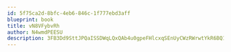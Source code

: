 ```yaml
---
id: 5f75ca2d-8bfc-4eb6-846c-1f777ebd3aff
blueprint: book
title: vN8VFybvRh
author: N4wmdPEESU
description: 3FB3Dd9SttJPQaISSDWqLQxQAb4u0gpeFHlcxqSEnUyCWzRWrwtYkR6BQ11L3zI4BW6Dil5I8w1N999SP7dZ1ClkYvPi0IdtAeWb
---
```

